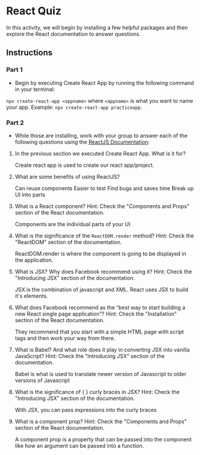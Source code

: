 # React Quiz

In this activity, we will begin by installing a few helpful packages and then explore the React documentation to answer questions.

## Instructions

### Part 1

* Begin by executing Create React App by running the following command in your terminal:

`npx create-react-app <appname>` where `<appname>` is what you want to name your app. Example: `npx create-react-app practiceapp`.

### Part 2

* While those are installing, work with your group to answer each of the following questions using the [ReactJS Documentation](https://facebook.github.io/react/):

1. In the previous section we executed Create React App. What is it for?

    Create react app is used to create our react app/project. 

2. What are some benefits of using ReactJS?

    Can reuse components 
    Easier to test
    Find bugs and saves time
    Break up UI into parts

3. What is a React component? Hint: Check the "Components and Props" section of the React documentation.

    Components are the individual parts of your UI

4. What is the significance of the `ReactDOM.render` method? Hint: Check the "ReactDOM" section of the documentation.

    ReactDOM.render is where the component is going to be displayed in the application. 

5. What is JSX? Why does Facebook recommend using it? Hint: Check the "Introducing JSX" section of the documentation.

    JSX is the combination of javascript and XML. React uses JSX to build it's elements. 

6. What does Facebook recommend as the “best way to start building a new React single page application”? Hint: Check the "Installation" section of the React documentation.

    They recommend that you start with a simple HTML page with script tags and then work your way from there. 


7. What is Babel? And what role does it play in converting JSX into vanilla JavaScript? Hint: Check the "Introducing JSX" section of the documentation.

    Babel is what is used to translate newer version of Javascript to older versions of Javascript

8. What is the significance of { } curly braces in JSX? Hint: Check the "Introducing JSX" section of the documentation.

    With JSX, you can pass expressions into the curly braces 

9. What is a component prop? Hint: Check the "Components and Props" section of the React documentation.

    A component prop is a property that can be passed into the component like how an argument can be passed into a function. 
